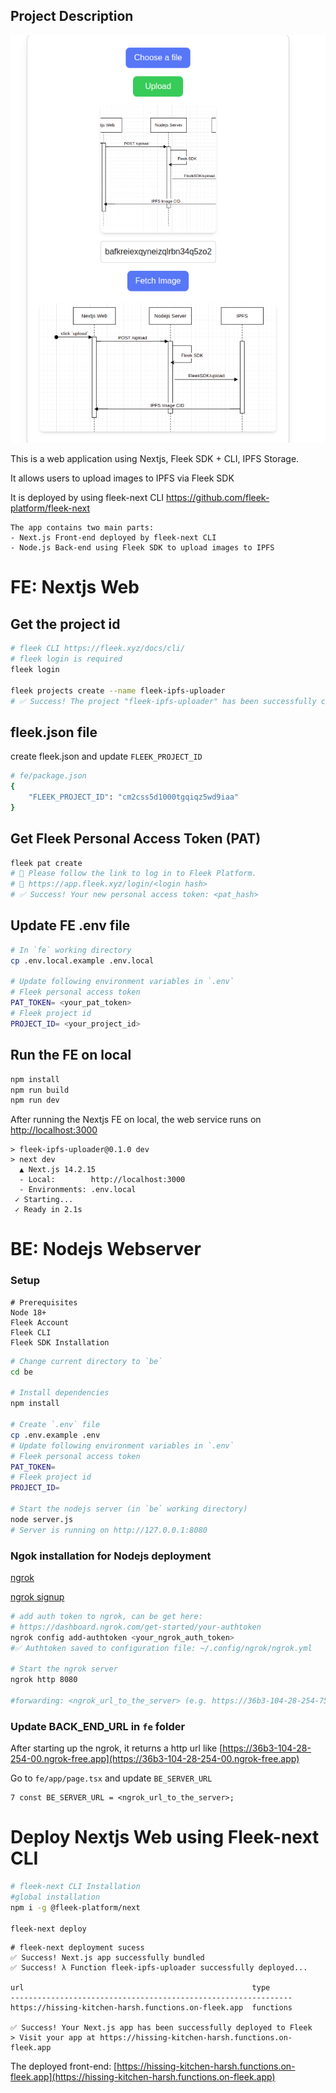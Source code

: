 ## Project Description

![Application Screenshot](image.png)

This is a web application using Nextjs, Fleek SDK + CLI, IPFS Storage.

It allows users to upload images to IPFS via Fleek SDK

It is deployed by using fleek-next CLI https://github.com/fleek-platform/fleek-next

```
The app contains two main parts:
- Next.js Front-end deployed by fleek-next CLI
- Node.js Back-end using Fleek SDK to upload images to IPFS
```

# FE: Nextjs Web

## Get the project id

```bash
# fleek CLI https://fleek.xyz/docs/cli/
# fleek login is required
fleek login

fleek projects create --name fleek-ipfs-uploader
# ✅ Success! The project "fleek-ipfs-uploader" has been successfully created with the project ID "cm2css5d1000tgqiqz5wd9iaa", and you've automatically been switched to it.
```

## fleek.json file

create fleek.json and update `FLEEK_PROJECT_ID`

```bash
# fe/package.json
{
    "FLEEK_PROJECT_ID": "cm2css5d1000tgqiqz5wd9iaa"
}
```

## Get Fleek Personal Access Token (PAT)

```bash
fleek pat create
# 🤖 Please follow the link to log in to Fleek Platform.
# 🔗 https://app.fleek.xyz/login/<login hash>
# ✅ Success! Your new personal access token: <pat_hash>
```

## Update FE .env file

```bash
# In `fe` working directory
cp .env.local.example .env.local

# Update following environment variables in `.env`
# Fleek personal access token
PAT_TOKEN= <your_pat_token>
# Fleek project id
PROJECT_ID= <your_project_id>
```

## Run the FE on local

```bash
npm install
npm run build
npm run dev
```

After running the Nextjs FE on local, the web service runs on [http://localhost:3000](http://localhost:3000)

```
> fleek-ipfs-uploader@0.1.0 dev
> next dev
  ▲ Next.js 14.2.15
  - Local:        http://localhost:3000
  - Environments: .env.local
 ✓ Starting...
 ✓ Ready in 2.1s
```

# BE: Nodejs Webserver

### Setup

```
# Prerequisites
Node 18+
Fleek Account
Fleek CLI
Fleek SDK Installation
```

```bash
# Change current directory to `be`
cd be

# Install dependencies
npm install

# Create `.env` file
cp .env.example .env
# Update following environment variables in `.env`
# Fleek personal access token
PAT_TOKEN=
# Fleek project id
PROJECT_ID=

# Start the nodejs server (in `be` working directory)
node server.js
# Server is running on http://127.0.0.1:8080
```

### Ngok installation for Nodejs deployment

[ngrok](https://ngrok.com/download)

[ngrok signup](https://dashboard.ngrok.com/signup)

```bash
# add auth token to ngrok, can be get here:
# https://dashboard.ngrok.com/get-started/your-authtoken
ngrok config add-authtoken <your_ngrok_auth_token>
#✅ Authtoken saved to configuration file: ~/.config/ngrok/ngrok.yml

# Start the ngrok server
ngrok http 8080

#forwarding: <ngrok_url_to_the_server> (e.g. https://36b3-104-28-254-75.ngrok-free.app) -> http://localhost:8080

```

### Update BACK_END_URL in `fe` folder

After starting up the ngrok, it returns a http url like [https://36b3-104-28-254-00.ngrok-free.app](https://36b3-104-28-254-00.ngrok-free.app)

Go to `fe/app/page.tsx` and update `BE_SERVER_URL`

```code
7 const BE_SERVER_URL = <ngrok_url_to_the_server>;
```

# Deploy Nextjs Web using Fleek-next CLI

```bash
# fleek-next CLI Installation
#global installation
npm i -g @fleek-platform/next

fleek-next deploy
```

```
# fleek-next deployment sucess
✅ Success! Next.js app successfully bundled
✅ Success! λ Function fleek-ipfs-uploader successfully deployed...

url                                                   type
---------------------------------------------------------------
https://hissing-kitchen-harsh.functions.on-fleek.app  functions

✅ Success! Your Next.js app has been successfully deployed to Fleek
> Visit your app at https://hissing-kitchen-harsh.functions.on-fleek.app
```

The deployed front-end: [https://hissing-kitchen-harsh.functions.on-fleek.app](https://hissing-kitchen-harsh.functions.on-fleek.app)
